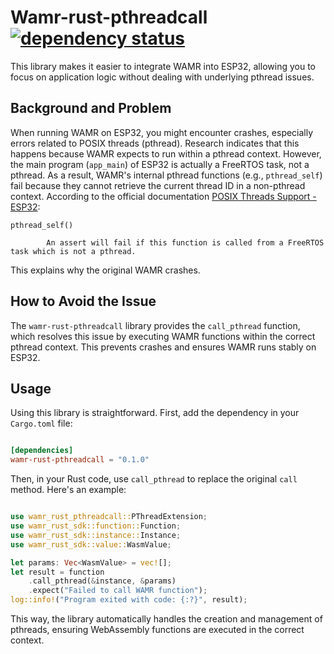 # Wamr-rust-pthreadcall [![dependency status](https://deps.rs/repo/github/darkautism/wamr-rust-pthreadcall/status.svg)](https://deps.rs/repo/github/darkautism/wamr-rust-pthreadcall)
This library makes it easier to integrate WAMR into ESP32, allowing you to focus on application logic without dealing with underlying pthread issues.

## Background and Problem
When running WAMR on ESP32, you might encounter crashes, especially errors related to POSIX threads (pthread). Research indicates that this happens because WAMR expects to run within a pthread context. However, the main program (```app_main```) of ESP32 is actually a FreeRTOS task, not a pthread. As a result, WAMR's internal pthread functions (e.g., ```pthread_self```) fail because they cannot retrieve the current thread ID in a non-pthread context.
According to the official documentation [POSIX Threads Support - ESP32](https://docs.espressif.com/projects/esp-idf/en/stable/esp32/api-reference/system/pthread.html):

```
pthread_self()

        An assert will fail if this function is called from a FreeRTOS task which is not a pthread.
```
This explains why the original WAMR crashes.

## How to Avoid the Issue
The ```wamr-rust-pthreadcall``` library provides the ```call_pthread``` function, which resolves this issue by executing WAMR functions within the correct pthread context. This prevents crashes and ensures WAMR runs stably on ESP32.

## Usage
Using this library is straightforward. First, add the dependency in your ```Cargo.toml``` file:
```toml

[dependencies]
wamr-rust-pthreadcall = "0.1.0"
```

Then, in your Rust code, use ```call_pthread``` to replace the original ```call``` method. Here's an example:
```rust

use wamr_rust_pthreadcall::PThreadExtension;
use wamr_rust_sdk::function::Function;
use wamr_rust_sdk::instance::Instance;
use wamr_rust_sdk::value::WasmValue;

let params: Vec<WasmValue> = vec![];
let result = function
    .call_pthread(&instance, &params)
    .expect("Failed to call WAMR function");
log::info!("Program exited with code: {:?}", result);
```

This way, the library automatically handles the creation and management of pthreads, ensuring WebAssembly functions are executed in the correct context.

